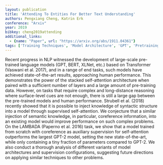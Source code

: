 ```yaml
---
layout: publication
title: 'Attending To Entities For Better Text Understanding'
authors: Pengxiang Cheng, Katrin Erk
conference: "Arxiv"
year: 2019
bibkey: cheng2019attending
additional_links:
  - {name: "Paper", url: "https://arxiv.org/abs/1911.04361"}
tags: ['Training Techniques', 'Model Architecture', 'GPT', 'Pretraining Methods', 'BERT', 'Transformer', 'Pre-Training', 'Attention Mechanism']
---
```

Recent progress in NLP witnessed the development of large-scale pre-trained
language models (GPT, BERT, XLNet, etc.) based on Transformer (Vaswani et al.
2017), and in a range of end tasks, such models have achieved state-of-the-art
results, approaching human performance. This demonstrates the power of the
stacked self-attention architecture when paired with a sufficient number of
layers and a large amount of pre-training data. However, on tasks that require
complex and long-distance reasoning where surface-level cues are not enough,
there is still a large gap between the pre-trained models and human
performance. Strubell et al. (2018) recently showed that it is possible to
inject knowledge of syntactic structure into a model through supervised
self-attention. We conjecture that a similar injection of semantic knowledge,
in particular, coreference information, into an existing model would improve
performance on such complex problems. On the LAMBADA (Paperno et al. 2016)
task, we show that a model trained from scratch with coreference as auxiliary
supervision for self-attention outperforms the largest GPT-2 model, setting the
new state-of-the-art, while only containing a tiny fraction of parameters
compared to GPT-2. We also conduct a thorough analysis of different variants of
model architectures and supervision configurations, suggesting future
directions on applying similar techniques to other problems.
